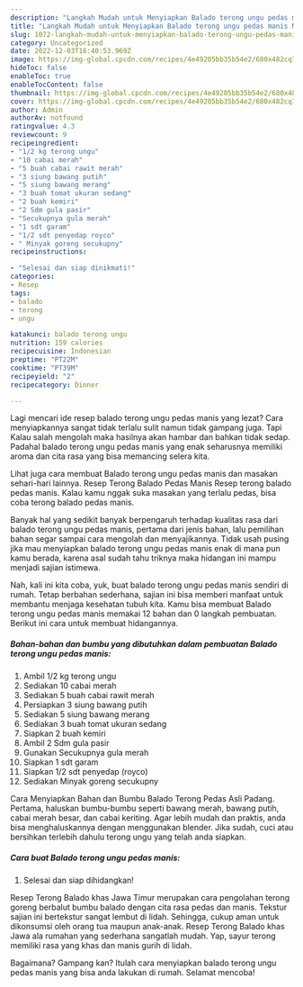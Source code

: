 ```yaml
---
description: "Langkah Mudah untuk Menyiapkan Balado terong ungu pedas manis Menu Buka Puas"
title: "Langkah Mudah untuk Menyiapkan Balado terong ungu pedas manis Menu Buka Puas"
slug: 1072-langkah-mudah-untuk-menyiapkan-balado-terong-ungu-pedas-manis-menu-buka-puas
category: Uncategorized
date: 2022-12-03T16:40:53.969Z
image: https://img-global.cpcdn.com/recipes/4e49205bb35b54e2/680x482cq70/balado-terong-ungu-pedas-manis-foto-resep-utama.jpg
hideToc: false
enableToc: true
enableTocContent: false
thumbnail: https://img-global.cpcdn.com/recipes/4e49205bb35b54e2/680x482cq70/balado-terong-ungu-pedas-manis-foto-resep-utama.jpg
cover: https://img-global.cpcdn.com/recipes/4e49205bb35b54e2/680x482cq70/balado-terong-ungu-pedas-manis-foto-resep-utama.jpg
author: Admin
authorAv: notfound
ratingvalue: 4.3
reviewcount: 9
recipeingredient:
- "1/2 kg terong ungu"
- "10 cabai merah"
- "5 buah cabai rawit merah"
- "3 siung bawang putih"
- "5 siung bawang merang"
- "3 buah tomat ukuran sedang"
- "2 buah kemiri"
- "2 Sdm gula pasir"
- "Secukupnya gula merah"
- "1 sdt garam"
- "1/2 sdt penyedap royco"
- " Minyak goreng secukupny"
recipeinstructions:

- "Selesai dan siap dinikmati!"
categories:
- Resep
tags:
- balado
- terong
- ungu

katakunci: balado terong ungu 
nutrition: 159 calories
recipecuisine: Indonesian
preptime: "PT22M"
cooktime: "PT39M"
recipeyield: "2"
recipecategory: Dinner

---
```



Lagi mencari ide resep balado terong ungu pedas manis yang lezat? Cara menyiapkannya sangat tidak terlalu sulit namun tidak gampang juga. Tapi Kalau salah mengolah maka hasilnya akan hambar dan bahkan tidak sedap. Padahal balado terong ungu pedas manis yang enak seharusnya memiliki aroma dan cita rasa yang bisa memancing selera kita.


Lihat juga cara membuat Balado terong ungu pedas manis dan masakan sehari-hari lainnya. Resep Terong Balado Pedas Manis Resep terong balado pedas manis. Kalau kamu nggak suka masakan yang terlalu pedas, bisa coba terong balado pedas manis.

Banyak hal yang sedikit banyak berpengaruh terhadap kualitas rasa dari balado terong ungu pedas manis, pertama dari jenis bahan, lalu pemilihan bahan segar sampai cara mengolah dan menyajikannya. Tidak usah pusing jika mau menyiapkan balado terong ungu pedas manis enak di mana pun kamu berada, karena asal sudah tahu triknya maka hidangan ini mampu menjadi sajian istimewa.


Nah, kali ini kita coba, yuk, buat balado terong ungu pedas manis sendiri di rumah. Tetap berbahan sederhana, sajian ini bisa memberi manfaat untuk membantu menjaga kesehatan tubuh kita. Kamu bisa membuat Balado terong ungu pedas manis memakai 12 bahan dan 0 langkah pembuatan. Berikut ini cara untuk membuat hidangannya.

<!--inarticleads1-->

##### Bahan-bahan dan bumbu yang dibutuhkan dalam pembuatan Balado terong ungu pedas manis:

1. Ambil 1/2 kg terong ungu
1. Sediakan 10 cabai merah
1. Sediakan 5 buah cabai rawit merah
1. Persiapkan 3 siung bawang putih
1. Sediakan 5 siung bawang merang
1. Sediakan 3 buah tomat ukuran sedang
1. Siapkan 2 buah kemiri
1. Ambil 2 Sdm gula pasir
1. Gunakan Secukupnya gula merah
1. Siapkan 1 sdt garam
1. Siapkan 1/2 sdt penyedap (royco)
1. Sediakan  Minyak goreng secukupny


Cara Menyiapkan Bahan dan Bumbu Balado Terong Pedas Asli Padang. Pertama, haluskan bumbu-bumbu seperti bawang merah, bawang putih, cabai merah besar, dan cabai keriting. Agar lebih mudah dan praktis, anda bisa menghaluskannya dengan menggunakan blender. Jika sudah, cuci atau bersihkan terlebih dahulu terong ungu yang telah anda siapkan. 

<!--inarticleads2-->

##### Cara buat Balado terong ungu pedas manis:


1. Selesai dan siap dihidangkan!

Resep Terong Balado khas Jawa Timur merupakan cara pengolahan terong goreng berbalut bumbu balado dengan cita rasa pedas dan manis. Tekstur sajian ini bertekstur sangat lembut di lidah. Sehingga, cukup aman untuk dikonsumsi oleh orang tua maupun anak-anak. Resep Terong Balado khas Jawa ala rumahan yang sederhana sangatlah mudah. Yap, sayur terong memiliki rasa yang khas dan manis gurih di lidah. 

Bagaimana? Gampang kan? Itulah cara menyiapkan balado terong ungu pedas manis yang bisa anda lakukan di rumah. Selamat mencoba!
